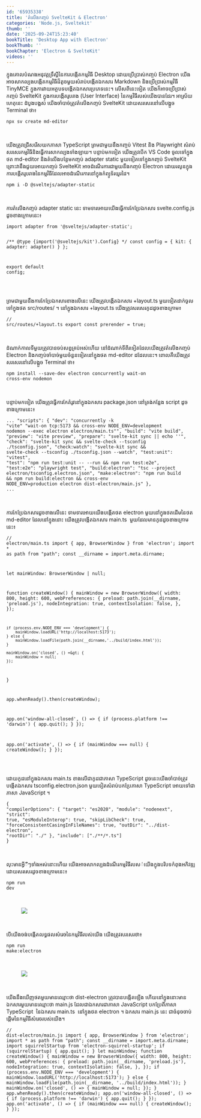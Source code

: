 ```yaml
---
id: '65935338'
title: 'តំលើង​កញ្ចប់ SvelteKit & Electron'
categories: 'Node.js, Sveltekit'
thumb: ''
date: '2025-09-24T15:23:40'
bookTitle: 'Desktop App with Electron'
bookThumb: ''
bookChapter: 'Electron & SvelteKit'
videos: ''
---
```

<p>ក្នុង​គោលបំណង​អនុវត្ត​ទ្រឹស្តី​នៃ​ការបង្កើត​កម្មវិធី Desktop ដោយ​ប្រើប្រាស់​កញ្ចប់ Electron យើង​​​អាច​សាកល្បង​បង្កើត​កម្មវិធី​ដ៏​តូច​មួយ​សំរាប់​បង្កើត​ឯកសារ Markdown និង​ប្រើប្រាស់​កម្មវិធី TinyMCE ក្នុង​ការវាយ​អត្ថបទ​បង្កើត​ឯកសារ​ប្រភេទ​នេះ​។ លើស​ពី​នេះ​ទៀត យើង​ក៏​អាច​ប្រើប្រាស់​កញ្ចប់ SvelteKit ក្នុង​ការបង្កើត​រូបរាង​ (User Interface) ​នៃ​កម្មវិធី​របស់​យើង​បាន​ដែរ​។ អាស្រ័យ​ហេតុ​នេះ ដំបូង​បង្អស់ យើង​ចាំបាច់​​ត្រូវ​តំលើង​កញ្ចប់ SvelteKit ដោយ​សរសេរ​​នៅ​លើ​បង្អួច Terminal ថា​៖</p><pre><code>npx sv create md-editor</code></pre><p>&nbsp;</p><p>យើង​ត្រូវ​ជ្រើស​រើស​យក​ភាសា TypeScript ព្រម​ជាមួយ​នឹង​កញ្ចប់ Vitest និង Playwright សំរាប់សរសេរ​កម្មវិធី​និង​​ធ្វើការសាកល្បង​ទាំងឡាយ​។ បន្ទាប់​មក​ទៀត​ យើង​ត្រូវ​បើក​ VS Code ចូល​ទៅ​ក្នុ​ង​ថត md-editor និង​តំលើង​បន្ថែម​កញ្ចប់ adapter static មួយ​ទៀត​ទៅ​ក្នុង​កញ្ចប់ SvelteKit ព្រោះ​វា​នឹង​ជួយ​អោយកញ្ចប់ SvelteKit ​​អាច​​ដំណើរការ​ជាមួយ​នឹង​កញ្ចប់ Electron ដោយ​រលូន​ក្នុង​ការបង្កើត​រូបរាង​នៃ​កម្មវិធី​ដែល​អាច​ដំណើរការ​នៅ​ក្នុង​កំព្យូទ័រ​យូរ​ដៃ​។</p><pre><code>npm i -D @sveltejs/adapter-static</code></pre><p>&nbsp;</p><p>ការតំលើង​កញ្ចប់ adapter static នេះ ទាមទារ​អោយ​​យើង​ធ្វើការ​កែប្រែ​ឯកសារ svelte.config.js ដូច​ខាង​ក្រោម​នេះ​៖</p><pre><code class="js javascript js-code">import adapter from '@sveltejs/adapter-static';

/** @type {import('@sveltejs/kit').Config} */
const config = {
	kit: {
		adapter: adapter()
	}
};

export default config;​</code></pre><p>&nbsp;</p><p>ព្រម​ជាមួយ​នឹង​ការកែប្រែ​ឯកសារ​ខាងលើ​នេះ យើង​ត្រូវ​បង្កើត​ឯកសារ +layout.ts មួយ​ទៀតដាក់​ចូល​ទៅ​ក្នុង​ថត src/routes/ ។ នៅ​ក្នុង​ឯកសារ +layout.ts យើង​ត្រូវ​សរសេរ​កូដ​ដូច​ខាង​ក្រោម​៖</p><pre><code class="typescript">// src/routes/+layout.ts
export const prerender = true;
</code></pre><p>&nbsp;</p><p>ដំណាក់កាល​ទី​មួយ​​ត្រូវ​បាន​ចប់​សព្វគ្រប់​អស់​ហើយ នៅ​ដំណាក់​​ទី​ពីរ​ទៀត​ដែល​យើង​ត្រូវ​តំលើង​កញ្ចប់ Electron​ និង​កញ្ចប់​ចាំបាច់​មួយ​ចំនួន​ទៀត​នៅ​ក្នុង​ថត md-editor ដដែល​នេះ​។ ពោល​គឺ​យើង​ត្រូវ​សរសេរ​នៅ​លើ​បង្អួច Terminal ថា៖&nbsp;</p><pre><code>npm install --save-dev electron concurrently wait-on cross-env nodemon</code></pre><p>&nbsp;</p><p>បន្ទាប់​មក​ទៀត យើង​ត្រូវ​ធ្វើការកែតំរូវ​នៅ​ក្នុង​ឯកសារ package.json នៅ​ត្រង់​កន្លែង script ដូច​ខាងក្រោម​នេះ៖</p><pre><code>...
"scripts": {
    "dev": "concurrently -k \"vite\" \"wait-on tcp:5173 &amp;&amp; cross-env NODE_ENV=development nodemon --exec electron electron/main.ts\"",
    "build": "vite build",
    "preview": "vite preview",
    "prepare": "svelte-kit sync || echo ''",
    "check": "svelte-kit sync &amp;&amp; svelte-check --tsconfig ./tsconfig.json",
    "check:watch": "svelte-kit sync &amp;&amp; svelte-check --tsconfig ./tsconfig.json --watch",
    "test:unit": "vitest",
    "test": "npm run test:unit -- --run &amp;&amp; npm run test:e2e",
    "test:e2e": "playwright test",
    "build:electron": "tsc --project electron/tsconfig.electron.json",
    "make:electron": "npm run build &amp;&amp; npm run build:electron &amp;&amp; cross-env NODE_ENV=production electron dist-electron/main.js"
  },
  ...</code></pre><p>&nbsp;</p><p>ការកែប្រែ​ឯកសារ​​ដួច​ខាង​លើ​នេះ ទាមទារ​អោយ​យើង​បង្កើត​ថត electron មួយ​នៅ​ក្នុង​ថត​ដើម​នៃ​ថត md-editor ដែល​នៅ​ក្នុង​នោះ យើង​ត្រូវ​បង្កើត​ឯកសារ main.ts &nbsp;មួយ​ដែល​មាន​កូដ​ដូច​ខាង​ក្រោម​នេះ៖</p><pre><code class="typescript">// electron/main.ts
import { app, BrowserWindow } from 'electron';
import * as path from "path";
const __dirname = import.meta.dirname;

let mainWindow: BrowserWindow | null;

function createWindow() {
    mainWindow = new BrowserWindow({
        width: 800,
        height: 600,
        webPreferences: {
          preload: path.join(__dirname, 'preload.js'), 
          nodeIntegration: true, 
          contextIsolation: false, 
        },
    });

    if (process.env.NODE_ENV === 'development') {
        mainWindow.loadURL('http://localhost:5173'); 
    } else {
        mainWindow.loadFile(path.join(__dirname,'../build/index.html')); 
    }

    mainWindow.on('closed', () =&gt; {
        mainWindow = null;
    });
}

app.whenReady().then(createWindow);

app.on('window-all-closed', () =&gt; {
    if (process.platform !== 'darwin') {
        app.quit();
    }
});

app.on('activate', () =&gt; {
    if (mainWindow === null) {
        createWindow();
    }
});</code></pre><p>&nbsp;</p><p>ដោយ​កូដ​នៅ​ក្នុង​ឯកសារ main.ts ខាង​លើ​ជា​កូដ​ជា​ភាសា TypeScript ដូចនេះ​យើង​ចាំបាច់​ត្រូវ​បង្កើត​ឯកសារ tsconfig.electron.json មួយ​ទៀត​សំរាប់​បកប្រែ​ភាសា TypeScript អោយ​ទៅ​ជា​ភាសា JavaScript ។</p><pre><code class="js javascript js-code">{
    "compilerOptions": {
        "target": "es2020",
        "module": "nodenext",
        "strict": true,
        "esModuleInterop": true,
        "skipLibCheck": true,
        "forceConsistentCasingInFileNames": true,
        "outDir": "../dist-electron", 
        "rootDir": "./"
    },
    "include": ["./**/*.ts"]
}</code></pre><p>&nbsp;</p><p>លុះ​មាន​អ្វី​​ឺៗ​ទាំងអស់​នោះ​ហើយ យើង​អាច​សាកល្បង​ដំណើរ​កម្មវិធី​របស​់​យើង​ក្នុង​បរិបទ​កំពុង​អភិវឌ្ឍ​ ដោយ​សរសេរ​ដូច​ខាង​ក្រោម​នេះ៖</p><pre><code>npm run dev</code></pre><p>&nbsp;</p><figure class="image"><img src="https://blogger.googleusercontent.com/img/b/R29vZ2xl/AVvXsEjmeTB6KOcYcDPYH6ZtoTl_hEPGumLwRs1KNmVF2TVZu_UDIDl4clgYaFNQ8oKZTfrzZP8W1I7btng1mf-PL8tU2mXdMkKVtiYeqaeK653Ijpcg4fQdpVjjonSGFjAYmthNBUqcoX09KYV5mII-dc7msx0wICv_VTH1rM4waRyRPNjYjDTU_1Jf8arh33g/s1600/Capture.PNG"></figure><p>&nbsp;</p><p>បើ​យើង​ចង់​បង្កើត​លទ្ធផល​សំរេច​នៃ​កម្មវិធី​របស់​យើង យើង​ត្រូវ​សរសេរ​ថា៖</p><pre><code>npm run make:electron</code></pre><p>&nbsp;</p><figure class="image"><img src="https://blogger.googleusercontent.com/img/b/R29vZ2xl/AVvXsEjmeTB6KOcYcDPYH6ZtoTl_hEPGumLwRs1KNmVF2TVZu_UDIDl4clgYaFNQ8oKZTfrzZP8W1I7btng1mf-PL8tU2mXdMkKVtiYeqaeK653Ijpcg4fQdpVjjonSGFjAYmthNBUqcoX09KYV5mII-dc7msx0wICv_VTH1rM4waRyRPNjYjDTU_1Jf8arh33g/s1600/Capture.PNG"></figure><p>&nbsp;</p><p>យើង​នឹង​ឃើញ​ថត​មួយ​មាន​ឈ្មោះ​ថា dist-electron ត្រូវ​បាន​បង្កើត​ឡើង ហើយ​នៅ​ក្នុង​នោះ​មាន​ឯកសារ​មួយ​មាន​ឈ្មោះ​ថា main.js ដែល​ជា​ឯកសារ​​ជា​ភាសា JavaScript បក​ប្រែ​​ពី​ភាសា TypeScript &nbsp;នៃ​​​​ឯកសារ main.ts &nbsp;នៅ​ក្នុង​ថត electron ។ ឯកសារ main.js នេះ ជា​ចំនុច​ចាប់ផ្តើម​នៃ​កម្មវិធី​សំរេច​របស់​យើង​។</p><pre><code class="js javascript js-code">// dist-electron/main.js
import { app, BrowserWindow } from 'electron';
import * as path from "path";
const __dirname = import.meta.dirname;
import squirrelStartup from 'electron-squirrel-startup';
if (squirrelStartup) {
    app.quit();
}
let mainWindow;
function createWindow() {
    mainWindow = new BrowserWindow({
        width: 800,
        height: 600,
        webPreferences: {
            preload: path.join(__dirname, 'preload.js'),
            nodeIntegration: true,
            contextIsolation: false,
        },
    });
    if (process.env.NODE_ENV === 'development') {
        mainWindow.loadURL('http://localhost:5173');
    }
    else {
        mainWindow.loadFile(path.join(__dirname, '../build/index.html'));
    }
    mainWindow.on('closed', () =&gt; {
        mainWindow = null;
    });
}
app.whenReady().then(createWindow);
app.on('window-all-closed', () =&gt; {
    if (process.platform !== 'darwin') {
        app.quit();
    }
});
app.on('activate', () =&gt; {
    if (mainWindow === null) {
        createWindow();
    }
});</code></pre>